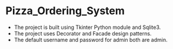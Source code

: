 # Pizza_Ordering_System
 - The project is built using Tkinter Python module and Sqlite3. 
 - The project uses Decorator and Facade design patterns. 
 - The default username and password for admin both are admin.
